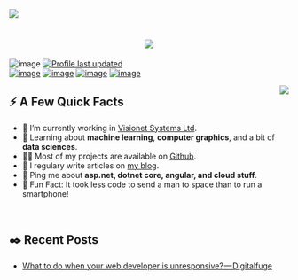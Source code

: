 <img src="static/images/banner.png">
<h1 align="center">
  <a href="https://git.io/typing-svg">
    <img src="https://readme-typing-svg.herokuapp.com/?lines=Hello,+There!+👋;This+is+Umer+Naeem....;Nice+to+meet+you!&center=true&size=30">
  </a>
</h1>

![image](https://visitor-badge.laobi.icu/badge?page_id=umernaeem217.umernaeem217) [![Profile last updated](https://img.shields.io/github/last-commit/umernaeem217/umernaeem217/master?label=Last%20updated&style=flat)](https://github.com/umernaeem217/umernaeem217/commits)
<br>
<a href="https://www.linkedin.com/in/umernaeem217/">![image](https://img.shields.io/badge/LinkedIn-0077B5?style=for-the-badge&logo=linkedin&logoColor=white)</a> <a href="https://stackoverflow.com/users/7335751/muhammad-umer-naeem">![image](https://img.shields.io/badge/Stack_Overflow-FE7A16?style=for-the-badge&logo=stack-overflow&logoColor=white)</a> <a href="https://medium.com/@umernaeem217">![image](https://img.shields.io/badge/Medium-12100E?style=for-the-badge&logo=medium&logoColor=white)</a> <a href="https://open.spotify.com/user/317wutakovw4zadwqkl2j336lwou">![image](https://img.shields.io/badge/Spotify-1ED760?&style=for-the-badge&logo=spotify&logoColor=white)</a> 

<img  style="max-width:50%;" align="right" src="https://media.giphy.com/media/SWoSkN6DxTszqIKEqv/giphy.gif" />
<h2>⚡️ A Few Quick Facts</h2>
<ul>
<li>🔭 I’m currently working in <a href="https://www.visionet.com/">Visionet Systems Ltd</a>.</li>
<li>🧐 Learning about <strong>machine learning</strong>, <strong>computer graphics</strong>, and a bit of <strong>data sciences</strong>.</li>
<li>👨‍💻 Most of my projects are available on <a href="https://github.com/umernaeem217">Github</a>.</li>
<li>📝 I regulary write articles on <a href="https://www.digitalfuge.com/blog/">my blog</a>.</li>
<li>💬 Ping me about <strong>asp.net, dotnet core, angular, and cloud stuff</strong>.</li>
<li>🎉 Fun Fact: It took less code to send a man to space than to run a smartphone!</li>
</ul>
<br>

<h2>✒️ Recent Posts</h2>

<!-- MEDIUM:START -->
- [What to do when your web developer is unresponsive? — Digitalfuge](https://umernaeem217.medium.com/what-to-do-when-your-web-developer-is-unresponsive-digitalfuge-ba9f060181ca?source=rss-857ccec86b86------2)
<!-- MEDIUM:END -->
